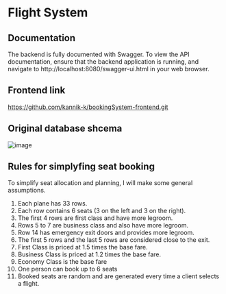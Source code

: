 # Flight System

## Documentation
The backend is fully documented with Swagger. To view the API documentation, ensure that the backend application is running, and navigate to http://localhost:8080/swagger-ui.html in your web browser.

## Frontend link
https://github.com/kannik-k/bookingSystem-frontend.git
  
## Original database shcema
![image](https://github.com/user-attachments/assets/348ffc8e-882a-4d7b-bacf-44b968ed24ef)

## Rules for simplyfing seat booking
To simplify seat allocation and planning, I will make some general assumptions.
1. Each plane has 33 rows.
2. Each row contains 6 seats (3 on the left and 3 on the right).
3. The first 4 rows are first class and have more legroom.
4. Rows 5 to 7 are business class and also have more legroom.
5. Row 14 has emergency exit doors and provides more legroom.
6. The first 5 rows and the last 5 rows are considered close to the exit.
7. First Class is priced at 1.5 times the base fare.
8. Business Class is priced at 1.2 times the base fare.
9. Economy Class is the base fare
10. One person can book up to 6 seats
11. Booked seats are random and are generated every time a client selects a flight.
